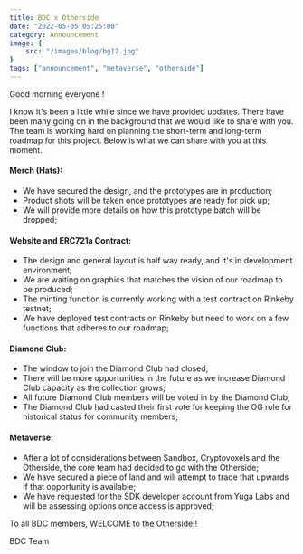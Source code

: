 ```yaml
---
title: BDC x Otherside
date: "2022-05-05 05:25:00"
category: Announcement
image: {
	src: "/images/blog/bg12.jpg"
}
tags: ["announcement", "metaverse", "otherside"]
---
```


Good morning everyone !

I know it's been a little while since we have provided updates. There have been many going on in the background that we would like to share with you. The team is working hard on planning the short-term and long-term roadmap for this project. Below is what we can share with you at this moment.

#### Merch (Hats): 
* We have secured the design, and the prototypes are in production;
* Product shots will be taken once prototypes are ready for pick up;
* We will provide more details on how this prototype batch will be dropped;

#### Website and ERC721a Contract:
- The design and general layout is half way ready, and it's in development environment;
- We are waiting on graphics that matches the vision of our roadmap to be produced;
- The minting function is currently working with a test contract on Rinkeby testnet;
- We have deployed test contracts on Rinkeby but need to work on a few functions that adheres to our roadmap;

#### Diamond Club:
- The window to join the Diamond Club had closed;
- There will be more opportunities in the future as we increase Diamond Club capacity as the collection grows;
- All future Diamond Club members will be voted in by the Diamond Club;
- The Diamond Club had casted their first vote for keeping the OG role for historical status for community members;

#### Metaverse:
- After a lot of considerations between Sandbox, Cryptovoxels and the Otherside, the core team had decided to go with the Otherside;
- We have secured a piece of land and will attempt to trade that upwards if that opportunity is available;
- We have requested for the SDK developer account from Yuga Labs and will be assessing options once access is approved;

To all BDC members, WELCOME to the Otherside!!

BDC Team